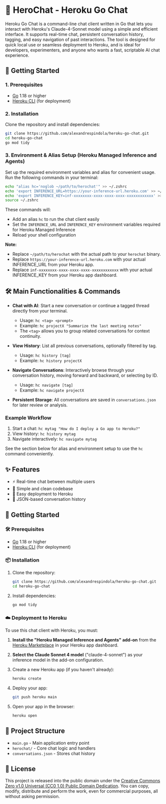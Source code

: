# 💬 HeroChat - Heroku Go Chat

Heroku Go Chat is a command-line chat client written in Go that lets you interact with Heroku's Claude-4-Sonnet model using a simple and efficient interface. It supports real-time chat, persistent conversation history, tagging, and easy navigation of past interactions. The tool is designed for quick local use or seamless deployment to Heroku, and is ideal for developers, experimenters, and anyone who wants a fast, scriptable AI chat experience.

## 🚀 Getting Started

### 1. Prerequisites

- [Go](https://golang.org/dl/) 1.18 or higher
- [Heroku CLI](https://devcenter.heroku.com/articles/heroku-cli) (for deployment)

### 2. Installation

Clone the repository and install dependencies:

```bash
git clone https://github.com/alexandrespindola/heroku-go-chat.git
cd heroku-go-chat
go mod tidy
```

### 3. Environment & Alias Setup (Heroku Managed Inference and Agents)

Set up the required environment variables and alias for convenient usage. Run the following commands in your terminal:

```bash
echo "alias hc='noglob ~/path/to/herochat'" >> ~/.zshrc
echo 'export INFERENCE_URL=https://your-inference-url.heroku.com' >> ~/.zshrc
echo 'export INFERENCE_KEY=inf-xxxxxxxx-xxxx-xxxx-xxxx-xxxxxxxxxxxx' >> ~/.zshrc
source ~/.zshrc
```

These commands will:

- Add an alias `hc` to run the chat client easily
- Set the `INFERENCE_URL` and `INFERENCE_KEY` environment variables required for Heroku Managed Inference
- Reload your shell configuration

**Note:**

- Replace `~/path/to/herochat` with the actual path to your `herochat` binary.
- Replace `https://your-inference-url.heroku.com` with your actual INFERENCE_URL from your Heroku app.
- Replace `inf-xxxxxxxx-xxxx-xxxx-xxxx-xxxxxxxxxxxx` with your actual INFERENCE_KEY from your Heroku app dashboard.

## 🛠️ Main Functionalities & Commands

- **Chat with AI**: Start a new conversation or continue a tagged thread directly from your terminal.

  - Usage: `hc <tag> <prompt>`
  - Example: `hc projectX "Summarize the last meeting notes"`
  - The `<tag>` allows you to group related conversations for context continuity.
- **View History**: List all previous conversations, optionally filtered by tag.

  - Usage: `hc history [tag]`
  - Example: `hc history projectX`
- **Navigate Conversations**: Interactively browse through your conversation history, moving forward and backward, or selecting by ID.

  - Usage: `hc navigate [tag]`
  - Example: `hc navigate projectX`
- **Persistent Storage**: All conversations are saved in `conversations.json` for later review or analysis.

### Example Workflow

1. Start a chat: `hc mytag "How do I deploy a Go app to Heroku?"`
2. View history: `hc history mytag`
3. Navigate interactively: `hc navigate mytag`

See the section below for alias and environment setup to use the `hc` command conveniently.

## ✨ Features

- ⚡ Real-time chat between multiple users
- 🧹 Simple and clean codebase
- 🚀 Easy deployment to Heroku
- 💾 JSON-based conversation history

## 🚀 Getting Started

### 🛠️ Prerequisites

- [Go](https://golang.org/dl/) 1.18 or higher
- [Heroku CLI](https://devcenter.heroku.com/articles/heroku-cli) (for deployment)

### 📦 Installation

1. Clone the repository:

   ```bash
   git clone https://github.com/alexandrespindola/heroku-go-chat.git
   cd heroku-go-chat
   ```
2. Install dependencies:

   ```bash
   go mod tidy
   ```

### ☁️ Deployment to Heroku

To use this chat client with Heroku, you must:

1. **Install the "Heroku Managed Inference and Agents" add-on** from the [Heroku Marketplace](https://elements.heroku.com/addons/managed-inference-agents) in your Heroku app dashboard.
2. **Select the Claude Sonnet 4 model** ("claude-4-sonnet") as your inference model in the add-on configuration.
3. Create a new Heroku app (if you haven't already):

   ```bash
   heroku create
   ```
4. Deploy your app:

   ```bash
   git push heroku main
   ```
5. Open your app in the browser:

   ```bash
   heroku open
   ```

## 📁 Project Structure

- `main.go` - Main application entry point
- `herochat/` - Core chat logic and handlers
- `conversations.json` - Stores chat history

## 🪪 License

This project is released into the public domain under the [Creative Commons Zero v1.0 Universal (CC0 1.0) Public Domain Dedication](https://creativecommons.org/publicdomain/zero/1.0/). You can copy, modify, distribute and perform the work, even for commercial purposes, all without asking permission.
